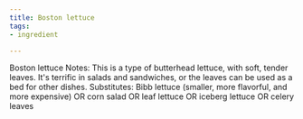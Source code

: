 ```yaml
---
title: Boston lettuce
tags:
- ingredient

---
```

Boston lettuce Notes: This is a type of butterhead lettuce, with soft, tender leaves. It's terrific in salads and sandwiches, or the leaves can be used as a bed for other dishes. Substitutes: Bibb lettuce (smaller, more flavorful, and more expensive) OR corn salad OR leaf lettuce OR iceberg lettuce OR celery leaves
